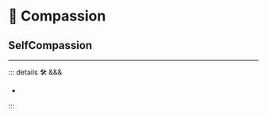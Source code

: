 # 💜 <anima>Compassion</anima>

## SelfCompassion

---

<!-- =================================================== -->
<!-- =================================================== -->
<!-- =================================================== -->
<!-- =================================================== -->
<!-- =================================================== -->
::: details 🛠 <dev>&&&</dev>

-

:::

